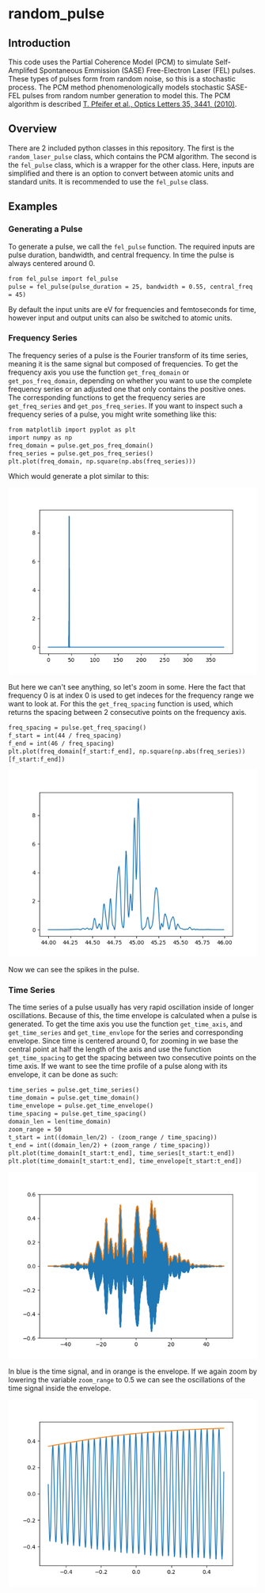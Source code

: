 # random_pulse 
## Introduction
This code uses the Partial Coherence Model (PCM) to simulate Self-Amplifed Spontaneous Emmission (SASE) Free-Electron Laser (FEL) pulses. These types of pulses form from random noise, so this is a stochastic process. The PCM method phenomenologically models stochastic SASE-FEL pulses from random number generation to model this. The PCM algorithm is described [T. Pfeifer et al., Optics Letters 35, 3441, (2010)](https://doi.org/10.1364/OL.35.003441).

## Overview
There are 2 included python classes in this repository. The first is the `random_laser_pulse` class, which contains the PCM algorithm. The second is the `fel_pulse` class, which is a wrapper for the other class. Here, inputs are simplified and there is an option to convert between atomic units and standard units. It is recommended to use the `fel_pulse` class.

## Examples
### Generating a Pulse
To generate a pulse, we call the `fel_pulse` function.
The required inputs are pulse duration, bandwidth, and central frequency. In time the pulse is always centered around 0.
```
from fel_pulse import fel_pulse
pulse = fel_pulse(pulse_duration = 25, bandwidth = 0.55, central_freq = 45)
```
By default the input units are eV for frequencies and femtoseconds for time, however input and output units can also be switched to atomic units.
### Frequency Series
The frequency series of a pulse is the Fourier transform of its time series, meaning it is the same signal but composed of frequencies. To get the frequency axis you use the function `get_freq_domain` or `get_pos_freq_domain`, depending on whether you want to use the complete frequency series or an adjusted one that only contains the positive ones. The corresponding functions to get the frequency series are `get_freq_series` and `get_pos_freq_series`. If you want to inspect such a frequency series of a pulse, you might write something like this:
```
from matplotlib import pyplot as plt
import numpy as np
freq_domain = pulse.get_pos_freq_domain()
freq_series = pulse.get_pos_freq_series()
plt.plot(freq_domain, np.square(np.abs(freq_series)))
```
Which would generate a plot similar to this:

![The plotted frequency series of generated pulse, but so zoomed out no features are visible](example_freq_zoomout.png)

But here we can't see anything, so let's zoom in some. Here the fact that frequency 0 is at index 0 is used to get indeces for the frequency range we want to look at. For this the `get_freq_spacing` function is used, which returns the spacing between 2 consecutive points on the frequency axis.
```
freq_spacing = pulse.get_freq_spacing()
f_start = int(44 / freq_spacing)
f_end = int(46 / freq_spacing)
plt.plot(freq_domain[f_start:f_end], np.square(np.abs(freq_series))[f_start:f_end])
```
![A more zoomed in version of the previous plot, now there are visible distinct spikes in the pulse](example_freq_zoomin.png)

Now we can see the spikes in the pulse.
### Time Series
The time series of a pulse usually has very rapid oscillation inside of longer oscillations. Because of this, the time envelope is calculated when a pulse is generated. To get the time axis you use the function `get_time_axis`, and `get_time_series` and `get_time_envlope` for the series and corresponding envelope. Since time is centered around 0, for zooming in we base the central point at half the length of the axis and use the function `get_time_spacing` to get the spacing between two consecutive points on the time axis. If we want to see the time profile of a pulse along with its envelope, it can be done as such:
```
time_series = pulse.get_time_series()
time_domain = pulse.get_time_domain()
time_envelope = pulse.get_time_envelope()
time_spacing = pulse.get_time_spacing()
domain_len = len(time_domain)
zoom_range = 50
t_start = int((domain_len/2) - (zoom_range / time_spacing))
t_end = int((domain_len/2) + (zoom_range / time_spacing))
plt.plot(time_domain[t_start:t_end], time_series[t_start:t_end])
plt.plot(time_domain[t_start:t_end], time_envelope[t_start:t_end])
```
![The plotted time series of generated pulse with a line for the envelope plotted as well](example_time_zoomout.png)

In blue is the time signal, and in orange is the envelope. If we again zoom by lowering the variable `zoom_range` to 0.5 we can see the oscillations of the time signal inside the envelope.

![A more zoomed in version of the previous plot, now there are visible distinct oscillations in the pulse](example_time_zoomin.png)
